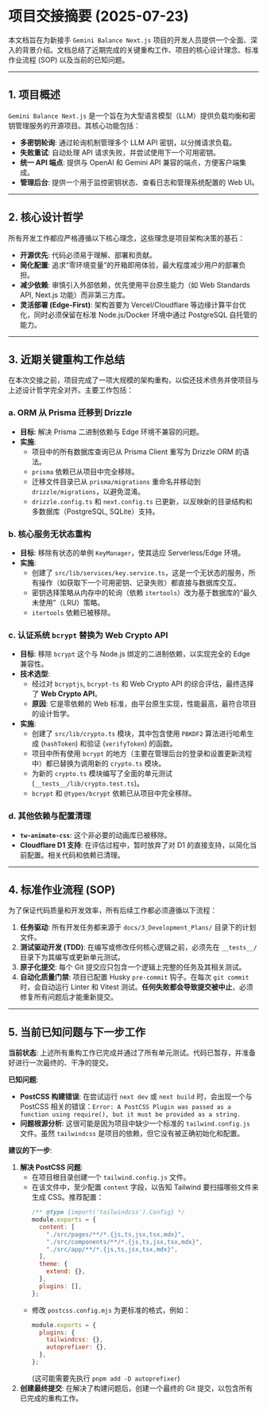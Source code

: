 # 项目交接摘要 (2025-07-23)

本文档旨在为新接手 `Gemini Balance Next.js` 项目的开发人员提供一个全面、深入的背景介绍。文档总结了近期完成的关键重构工作、项目的核心设计理念、标准作业流程 (SOP) 以及当前的已知问题。

---

## 1. 项目概述

`Gemini Balance Next.js` 是一个旨在为大型语言模型（LLM）提供负载均衡和密钥管理服务的开源项目。其核心功能包括：

- **多密钥轮询**: 通过轮询机制管理多个 LLM API 密钥，以分摊请求负载。
- **失败重试**: 自动处理 API 请求失败，并尝试使用下一个可用密钥。
- **统一 API 端点**: 提供与 OpenAI 和 Gemini API 兼容的端点，方便客户端集成。
- **管理后台**: 提供一个用于监控密钥状态、查看日志和管理系统配置的 Web UI。

---

## 2. 核心设计哲学

所有开发工作都应严格遵循以下核心理念，这些理念是项目架构决策的基石：

- **开源优先**: 代码必须易于理解、部署和贡献。
- **简化配置**: 追求“零环境变量”的开箱即用体验，最大程度减少用户的部署负担。
- **减少依赖**: 审慎引入外部依赖，优先使用平台原生能力（如 Web Standards API, Next.js 功能）而非第三方库。
- **灵活部署 (Edge-First)**: 架构首要为 Vercel/Cloudflare 等边缘计算平台优化，同时必须保留在标准 Node.js/Docker 环境中通过 PostgreSQL 自托管的能力。

---

## 3. 近期关键重构工作总结

在本次交接之前，项目完成了一项大规模的架构重构，以偿还技术债务并使项目与上述设计哲学完全对齐。主要工作包括：

### a. ORM 从 Prisma 迁移到 Drizzle

- **目标**: 解决 Prisma 二进制依赖与 Edge 环境不兼容的问题。
- **实施**:
  - 项目中的所有数据库查询已从 Prisma Client 重写为 Drizzle ORM 的语法。
  - `prisma` 依赖已从项目中完全移除。
  - 迁移文件目录已从 `prisma/migrations` 重命名并移动到 `drizzle/migrations`，以避免混淆。
  - `drizzle.config.ts` 和 `next.config.ts` 已更新，以反映新的目录结构和多数据库（PostgreSQL, SQLite）支持。

### b. 核心服务无状态重构

- **目标**: 移除有状态的单例 `KeyManager`，使其适应 Serverless/Edge 环境。
- **实施**:
  - 创建了 `src/lib/services/key.service.ts`，这是一个无状态的服务，所有操作（如获取下一个可用密钥、记录失败）都直接与数据库交互。
  - 密钥选择策略从内存中的轮询（依赖 `itertools`）改为基于数据库的“最久未使用”（LRU）策略。
  - `itertools` 依赖已被移除。

### c. 认证系统 `bcrypt` 替换为 Web Crypto API

- **目标**: 移除 `bcrypt` 这个与 Node.js 绑定的二进制依赖，以实现完全的 Edge 兼容性。
- **技术选型**:
  - 经过对 `bcryptjs`, `bcrypt-ts` 和 Web Crypto API 的综合评估，最终选择了 **Web Crypto API**。
  - **原因**: 它是零依赖的 Web 标准，由平台原生实现，性能最高，最符合项目的设计哲学。
- **实施**:
  - 创建了 `src/lib/crypto.ts` 模块，其中包含使用 `PBKDF2` 算法进行哈希生成 (`hashToken`) 和验证 (`verifyToken`) 的函数。
  - 项目中所有使用 `bcrypt` 的地方（主要在管理后台的登录和设置更新流程中）都已替换为调用新的 `crypto.ts` 模块。
  - 为新的 `crypto.ts` 模块编写了全面的单元测试 (`__tests__/lib/crypto.test.ts`)。
  - `bcrypt` 和 `@types/bcrypt` 依赖已从项目中完全移除。

### d. 其他依赖与配置清理

- **`tw-animate-css`**: 这个非必要的动画库已被移除。
- **Cloudflare D1 支持**: 在评估过程中，暂时放弃了对 D1 的直接支持，以简化当前配置。相关代码和依赖已清理。

---

## 4. 标准作业流程 (SOP)

为了保证代码质量和开发效率，所有后续工作都必须遵循以下流程：

1.  **任务驱动**: 所有开发任务都来源于 `docs/3_Development_Plans/` 目录下的计划文件。
2.  **测试驱动开发 (TDD)**: 在编写或修改任何核心逻辑之前，必须先在 `__tests__/` 目录下为其编写或更新单元测试。
3.  **原子化提交**: 每个 Git 提交应只包含一个逻辑上完整的任务及其相关测试。
4.  **自动化质量门禁**: 项目已配置 Husky `pre-commit` 钩子。在每次 `git commit` 时，会自动运行 Linter 和 Vitest 测试。**任何失败都会导致提交被中止**，必须修复所有问题后才能重新提交。

---

## 5. 当前已知问题与下一步工作

**当前状态**: 上述所有重构工作已完成并通过了所有单元测试。代码已暂存，并准备好进行一次最终的、干净的提交。

**已知问题**:

- **PostCSS 构建错误**: 在尝试运行 `next dev` 或 `next build` 时，会出现一个与 PostCSS 相关的错误：`Error: A PostCSS Plugin was passed as a function using require(), but it must be provided as a string.`
- **问题根源分析**: 这很可能是因为项目中缺少一个标准的 `tailwind.config.js` 文件。虽然 `tailwindcss` 是项目的依赖，但它没有被正确初始化和配置。

**建议的下一步**:

1.  **解决 PostCSS 问题**:
    - 在项目根目录创建一个 `tailwind.config.js` 文件。
    - 在该文件中，至少配置 `content` 字段，以告知 Tailwind 要扫描哪些文件来生成 CSS。推荐配置：
      ```javascript
      /** @type {import('tailwindcss').Config} */
      module.exports = {
        content: [
          "./src/pages/**/*.{js,ts,jsx,tsx,mdx}",
          "./src/components/**/*.{js,ts,jsx,tsx,mdx}",
          "./src/app/**/*.{js,ts,jsx,tsx,mdx}",
        ],
        theme: {
          extend: {},
        },
        plugins: [],
      };
      ```
    - 修改 `postcss.config.mjs` 为更标准的格式，例如：
      ```javascript
      module.exports = {
        plugins: {
          tailwindcss: {},
          autoprefixer: {},
        },
      };
      ```
      (这可能需要先执行 `pnpm add -D autoprefixer`)
2.  **创建最终提交**: 在解决了构建问题后，创建一个最终的 Git 提交，以包含所有已完成的重构工作。
